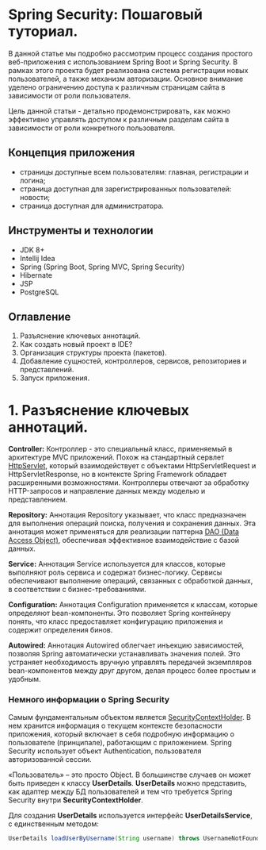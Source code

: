 
# Spring Security: Пошаговый туториал.

В данной статье мы подробно рассмотрим процесс создания простого веб-приложения с использованием Spring Boot и Spring Security. В рамках этого проекта будет реализована система регистрации новых пользователей, а также механизм авторизации. Основное внимание уделено ограничению доступа к различным страницам сайта в зависимости от роли пользователя.

Цель данной статьи - детально продемонстрировать, как можно эффективно управлять доступом к различным разделам сайта в зависимости от роли конкретного пользователя.

## Концепция приложения 

- страницы доступные всем пользователям: главная, регистрации и логина;
- страница доступная для зарегистрированных пользователей: новости;
- страница доступная для администратора.

## Инструменты и технологии 
- JDK 8+
- Intellij Idea
- Spring (Spring Boot, Spring MVC, Spring Security)
- Hibernate
- JSP
- PostgreSQL

## Оглавление
1. Разъяснение ключевых аннотаций.
2. Как создать новый проект в IDE?
3. Организация структуры проекта (пакетов).
4. Добавление сущностей, контроллеров, сервисов, репозиториев и представлений.
5. Запуск приложения.

# 1. Разъяснение ключевых аннотаций.

**Controller:**
Контроллер - это специальный класс, применяемый в архитектуре MVC приложений. Похож на стандартный сервлет [HttpServlet](https://docs.oracle.com/cd/E17802_01/webservices/webservices/docs/2.0/api/javax/servlet/http/HttpServlet.html), который взаимодействует с объектами HttpServletRequest и HttpServletResponse, но в контексте Spring Framework обладает расширенными возможностями. Контроллеры отвечают за обработку HTTP-запросов и направление данных между моделью и представлением.

**Repository:**
Аннотация Repository указывает, что класс предназначен для выполнения операций поиска, получения и сохранения данных. Эта аннотация может применяться для реализации паттерна [DAO (Data Access Object)](https://habr.com/ru/articles/262243/), обеспечивая эффективное взаимодействие с базой данных.

**Service:**
Аннотация Service используется для классов, которые выполняют роль сервиса и содержат бизнес-логику. Сервисы обеспечивают выполнение операций, связанных с обработкой данных, в соответствии с бизнес-требованиями.

**Configuration:**
Аннотация Configuration применяется к классам, которые определяют bean-компоненты. Это позволяет Spring контейнеру понять, что класс предоставляет конфигурацию приложения и содержит определения бинов.

**Autowired:**
Аннотация Autowired облегчает инъекцию зависимостей, позволяя Spring автоматически устанавливать значения полей. Это устраняет необходимость вручную управлять передачей экземпляров bean-компонентов между друг другом, делая процесс более простым и удобным.

### Немного информации о Spring Security

Самым фундаментальным объектом является [SecurityContextHolder](https://docs.spring.io/spring-security/site/docs/current/api/org/springframework/security/core/context/SecurityContextHolder.html). В нем хранится информация о текущем контексте безопасности приложения, который включает в себя подробную информацию о пользователе (принципале), работающим с приложением. Spring Security использует объект Authentication, пользователя авторизованной сессии.

«Пользователь» – это просто Object. В большинстве случаев он может быть
приведен к классу **UserDetails**. **UserDetails** можно представить, как адаптер между БД пользователей и тем что требуется Spring Security внутри **SecurityContextHolder**.

Для создания **UserDetails** используется интерфейс **UserDetailsService**, с единственным методом:

```java
UserDetails loadUserByUsername(String username) throws UsernameNotFoundException 
```

